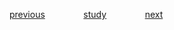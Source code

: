 

<a href="https://github.com/raphaelkaique1/study/blob/main/2-linguagens_de_programacao/2.3-python/python_tkinter_pyqt.md">previous</a>⠀⠀⠀⠀⠀⠀<a href="https://github.com/raphaelkaique1/study#python">study</a>⠀⠀⠀⠀⠀⠀<a href="https://github.com/raphaelkaique1/study/blob/main/2-linguagens_de_programacao/2.3-python/desenvolvimento_web_com_django_e_flask.md">next</a>